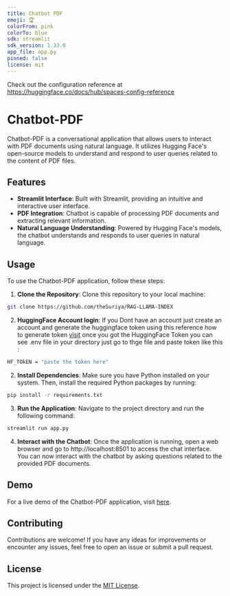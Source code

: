 ```yaml
---
title: Chatbot PDF
emoji: 🏆
colorFrom: pink
colorTo: blue
sdk: streamlit
sdk_version: 1.33.0
app_file: app.py
pinned: false
license: mit
---
```


Check out the configuration reference at https://huggingface.co/docs/hub/spaces-config-reference

# Chatbot-PDF

Chatbot-PDF is a conversational application that allows users to interact with PDF documents using natural language. It utilizes Hugging Face's open-source models to understand and respond to user queries related to the content of PDF files.

## Features

- **Streamlit Interface**: Built with Streamlit, providing an intuitive and interactive user interface.
- **PDF Integration**: Chatbot is capable of processing PDF documents and extracting relevant information.
- **Natural Language Understanding**: Powered by Hugging Face's models, the chatbot understands and responds to user queries in natural language.

## Usage

To use the Chatbot-PDF application, follow these steps:

1. **Clone the Repository**: Clone this repository to your local machine:
```bash
git clone https://github.com/theSuriya/RAG-LLAMA-INDEX
```
2. **HuggingFace Account login**: If you Dont have an account just create an account and generate the huggingface token using this reference how to generate token [visit](https://huggingface.co/docs/hub/security-tokens) once you got the HuggingFace Token you can see .env file in your directory just go to thge file and  paste token like this :
  ```bash
  HF_TOkEN = "paste the token here"
  ```
2. **Install Dependencies**: Make sure you have Python installed on your system. Then, install the required Python packages by running:
```bash
pip install -r requirements.txt
```
3. **Run the Application**: Navigate to the project directory and run the following command:
 ```bash
 streamlit run app.py
 ```
4. **Interact with the Chatbot**: Once the application is running, open a web browser and go to http://localhost:8501 to access the chat interface. You can now interact with the chatbot by asking questions related to the provided PDF documents.

## Demo

For a live demo of the Chatbot-PDF application, visit [here](https://huggingface.co/spaces/suriya7/Chatbot-PDF).

## Contributing

Contributions are welcome! If you have any ideas for improvements or encounter any issues, feel free to open an issue or submit a pull request.

## License

This project is licensed under the [MIT License](LICENSE).




